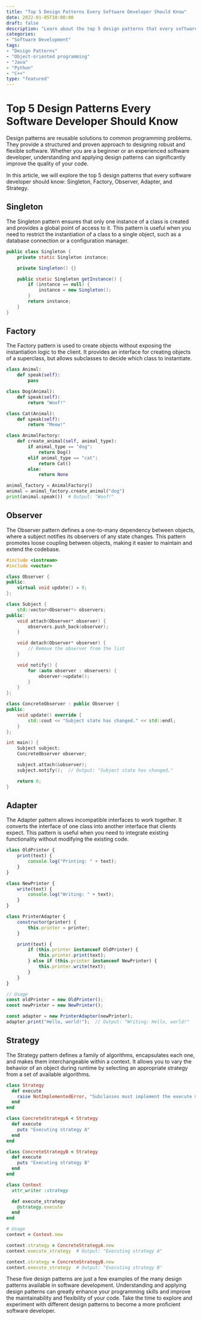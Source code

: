 ```yaml
--- 
title: "Top 5 Design Patterns Every Software Developer Should Know"
date: 2022-01-05T10:00:00
draft: false
description: "Learn about the top 5 design patterns that every software developer should add to their toolkit."
categories:
- "Software Development"
tags:
- "Design Patterns"
- "Object-oriented programming"
- "Java"
- "Python"
- "C++"
type: "featured"
---
```


# Top 5 Design Patterns Every Software Developer Should Know

Design patterns are reusable solutions to common programming problems. They provide a structured and proven approach to designing robust and flexible software. Whether you are a beginner or an experienced software developer, understanding and applying design patterns can significantly improve the quality of your code.

In this article, we will explore the top 5 design patterns that every software developer should know: Singleton, Factory, Observer, Adapter, and Strategy.

## Singleton

The Singleton pattern ensures that only one instance of a class is created and provides a global point of access to it. This pattern is useful when you need to restrict the instantiation of a class to a single object, such as a database connection or a configuration manager.

```java
public class Singleton {
    private static Singleton instance;

    private Singleton() {}

    public static Singleton getInstance() {
        if (instance == null) {
            instance = new Singleton();
        }
        return instance;
    }
}
```

## Factory

The Factory pattern is used to create objects without exposing the instantiation logic to the client. It provides an interface for creating objects of a superclass, but allows subclasses to decide which class to instantiate.

```python
class Animal:
    def speak(self):
        pass

class Dog(Animal):
    def speak(self):
        return "Woof!"

class Cat(Animal):
    def speak(self):
        return "Meow!"

class AnimalFactory:
    def create_animal(self, animal_type):
        if animal_type == "dog":
            return Dog()
        elif animal_type == "cat":
            return Cat()
        else:
            return None

animal_factory = AnimalFactory()
animal = animal_factory.create_animal("dog")
print(animal.speak())  # Output: "Woof!"
```

## Observer

The Observer pattern defines a one-to-many dependency between objects, where a subject notifies its observers of any state changes. This pattern promotes loose coupling between objects, making it easier to maintain and extend the codebase.

```cpp
#include <iostream>
#include <vector>

class Observer {
public:
    virtual void update() = 0;
};

class Subject {
    std::vector<Observer*> observers;
public:
    void attach(Observer* observer) {
        observers.push_back(observer);
    }

    void detach(Observer* observer) {
        // Remove the observer from the list
    }

    void notify() {
        for (auto observer : observers) {
            observer->update();
        }
    }
};

class ConcreteObserver : public Observer {
public:
    void update() override {
        std::cout << "Subject state has changed." << std::endl;
    }
};

int main() {
    Subject subject;
    ConcreteObserver observer;

    subject.attach(&observer);
    subject.notify();  // Output: "Subject state has changed."

    return 0;
}
```

## Adapter

The Adapter pattern allows incompatible interfaces to work together. It converts the interface of one class into another interface that clients expect. This pattern is useful when you need to integrate existing functionality without modifying the existing code.

```javascript
class OldPrinter {
    print(text) {
        console.log("Printing: " + text);
    }
}

class NewPrinter {
    write(text) {
        console.log("Writing: " + text);
    }
}

class PrinterAdapter {
    constructor(printer) {
        this.printer = printer;
    }

    print(text) {
        if (this.printer instanceof OldPrinter) {
            this.printer.print(text);
        } else if (this.printer instanceof NewPrinter) {
            this.printer.write(text);
        }
    }
}

// Usage
const oldPrinter = new OldPrinter();
const newPrinter = new NewPrinter();

const adapter = new PrinterAdapter(newPrinter);
adapter.print("Hello, world!");  // Output: "Writing: Hello, world!"
```

## Strategy

The Strategy pattern defines a family of algorithms, encapsulates each one, and makes them interchangeable within a context. It allows you to vary the behavior of an object during runtime by selecting an appropriate strategy from a set of available algorithms.

```ruby
class Strategy
  def execute
    raise NotImplementedError, "Subclasses must implement the execute method"
  end
end

class ConcreteStrategyA < Strategy
  def execute
    puts "Executing strategy A"
  end
end

class ConcreteStrategyB < Strategy
  def execute
    puts "Executing strategy B"
  end
end

class Context
  attr_writer :strategy

  def execute_strategy
    @strategy.execute
  end
end

# Usage
context = Context.new

context.strategy = ConcreteStrategyA.new
context.execute_strategy  # Output: "Executing strategy A"

context.strategy = ConcreteStrategyB.new
context.execute_strategy  # Output: "Executing strategy B"
```

These five design patterns are just a few examples of the many design patterns available in software development. Understanding and applying design patterns can greatly enhance your programming skills and improve the maintainability and flexibility of your code. Take the time to explore and experiment with different design patterns to become a more proficient software developer.
